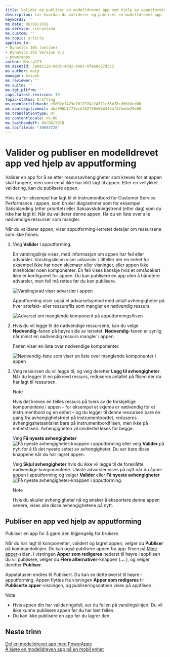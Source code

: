 ```yaml
---
title: Valider og publiser en modelldrevet app ved hjelp av apputforming | MicrosoftDocs
description: Lær hvordan du validerer og publiser en modelldrevet app
keywords: ''
ms.date: 06/08/2018
ms.service: crm-online
ms.custom: ''
ms.topic: article
applies_to:
- Dynamics 365 (online)
- Dynamics 365 Version 9.x
- powerapps
author: Mattp123
ms.assetid: 5a9ec120-9ddc-4d92-b48c-0fee8c57d3c3
ms.author: matp
manager: kvivek
ms.reviewer: ''
ms.suite: ''
ms.tgt_pltfrm: ''
caps.latest.revision: 10
topic-status: Drafting
ms.openlocfilehash: e3802ef423e7012974c24311c36b78cd56f8ed06
ms.sourcegitcommit: aba996b1773ecdf62758e06b34eaf57bede29e08
ms.translationtype: HT
ms.contentlocale: nb-NO
ms.lasthandoff: 08/08/2018
ms.locfileid: "39693728"
---
```

# <a name="validate-and-publish-a-model-driven-app-using-the-app-designer"></a>Valider og publiser en modelldrevet app ved hjelp av apputforming

Valider en app for å se etter ressursavhengigheter som kreves for at appen skal fungere, men som ennå ikke har blitt lagt til appen. Etter en vellykket validering, kan du publisere appen. 
  
Hvis du for eksempel har lagt til et instrumentbord for Customer Service Performance i appen, som bruker diagrammer som for eksempel Saksblanding (etter prioritet) eller Saksavslutningstrend (etter dag) som du ikke har lagt til. Når du validerer denne appen, får du en liste over alle nødvendige ressurser som mangler.  
  
Når du validerer appen, viser apputforming-lerretet detaljer om ressursene som ikke finnes.  
  
1.  Velg **Valider** i apputforming.  
  
     En varslingslinje vises, med informasjon om appen har feil eller advarsler. Varslingslinjen viser advarsler i tilfeller der en enhet for eksempel ikke har noen skjemaer eller visninger, eller appen ikke inneholder noen komponenter. En feil vises kanskje hvis et områdekart ikke er konfigurert for appen. Du kan publisere en app uten å håndtere advarsler, men feil må rettes før du kan publisere.  
  
     ![Varslingsrad viser advarsler i appen](media/app-designer-warning-notification.png "Varslingsrad viser advarsler i appen")  
  
     Apputforming viser også et advarselsymbol med antall avhengigheter på hver artefakt- eller ressursflis som mangler en nødvendig ressurs.  
  
     ![Advarsel om manglende komponent på apputformingsflisen](media/warning--button-on-app-designer-tile.png "Advarsel om manglende komponent på apputformingsflisen")  
  
2.  Hvis du vil legge til de nødvendige ressursene, kan du velge **Nødvendig**-fanen på høyre side av lerretet. **Nødvendig**-fanen er synlig når minst én nødvendig ressurs mangler i appen.  
  
     Fanen viser en liste over nødvendige komponenter.  
  
     ![Nødvendig-fane som viser en liste over manglende komponenter i appen](media/app-designer-required-components-tab.png "Nødvendig-fane som viser en liste over manglende komponenter i appen")  
  
3.  Velg ressursen du vil legge til, og velg deretter **Legg til avhengigheter**. Når du legger til en påkrevd ressurs, reduseres antallet på flisen der du har lagt til ressursen.  
  
    > [!NOTE]
    >  Hvis det kreves en felles ressurs på tvers av de forskjellige komponentene i appen – for eksempel et skjema er nødvendig for et instrumentbord og en enhet – og du legger til denne ressursen bare én gang fra avhengighetstreet på instrumentbordet, reduseres avhengigshetsantallet bare på instrumentbordflisen, men ikke på enhetsflisen. Avhengigheten vil imidlertid løses for begge.  
    >   
    >  Velg **Få nyeste avhengigheter** ![Få nyeste avhengigheter-knappen i apputforming](media/app-designer-get-latest-dependencies.png "Få nyeste avhengigheter-knappen i apputforming") eller velg  **Valider** på nytt for å få det nyeste settet av avhengigheter. Du ser bare disse knappene når du har lagret appen.  
  
     Velg **Skjul avhengigheter** hvis du ikke vil legge til de foreslåtte nødvendige komponentene. Uløste advarsler vises på nytt når du åpner appen i apputforming og velger **Valider** eller **Få nyeste avhengigheter** ![Få nyeste avhengigheter-knappen i apputforming ](media/app-designer-get-latest-dependencies.png "Få nyeste avhengigheter-knappen i apputforming").  
  
    > [!NOTE]
    >  Hvis du skjuler avhengigheter nå og ønsker å eksportere denne appen senere, vises alle disse avhengighetene på nytt.  
  
## <a name="publish-an-app-using-the-app-designer"></a>Publiser en app ved hjelp av apputforming

Publiser en app for å gjøre den tilgjengelig for brukere.  
  
 Når du har lagt til komponenter, validert og lagret appen, velger du **Publiser** på kommandolinjen. Du kan også publisere appen fra app-flisen på [Mine apper](advanced-navigation.md#my-apps)-siden. I visningen **Apper som redigeres** nederst til høyre i appflisen du vil publisere, velger du **Flere alternativer**-knappen (**...** ), og velger deretter **Publiser**.  
  
 Appstatusen endres til Publisert. Du kan se dette øverst til høyre i apputforming. Appen flyttes fra visningen **Apper som redigeres** til **Publiserte apper**-visningen, og publiseringsdatoen vises på appflisen.  
  
> [!NOTE]
> - Hvis appen din har valideringsfeil, ser du feilen på varslingslinjen. Du vil ikke kunne publisere appen før du har løst feilen.  
> - Du kan ikke publisere en app før du lagrer den.  

## <a name="next-steps"></a>Neste trinn  
[Del en modelldrevet app med PowerApps](https://docs.microsoft.com/powerapps/maker/model-driven-apps/share-model-driven-app) <br/>
 [Å kjøre en modelldreven app på en mobil enhet](https://docs.microsoft.com/powerapps/user/run-app-client-model-driven)   
 
